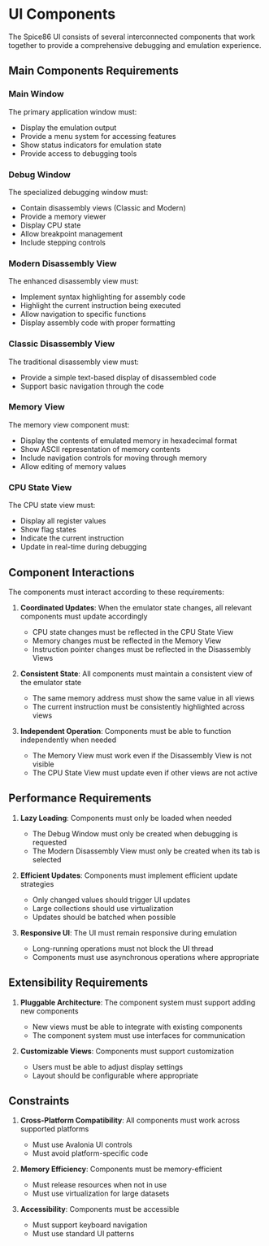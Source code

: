 # UI Components

The Spice86 UI consists of several interconnected components that work together to provide a comprehensive debugging and emulation experience.

## Main Components Requirements

### Main Window

The primary application window must:
- Display the emulation output
- Provide a menu system for accessing features
- Show status indicators for emulation state
- Provide access to debugging tools

### Debug Window

The specialized debugging window must:
- Contain disassembly views (Classic and Modern)
- Provide a memory viewer
- Display CPU state
- Allow breakpoint management
- Include stepping controls

### Modern Disassembly View

The enhanced disassembly view must:
- Implement syntax highlighting for assembly code
- Highlight the current instruction being executed
- Allow navigation to specific functions
- Display assembly code with proper formatting

### Classic Disassembly View

The traditional disassembly view must:
- Provide a simple text-based display of disassembled code
- Support basic navigation through the code

### Memory View

The memory view component must:
- Display the contents of emulated memory in hexadecimal format
- Show ASCII representation of memory contents
- Include navigation controls for moving through memory
- Allow editing of memory values

### CPU State View

The CPU state view must:
- Display all register values
- Show flag states
- Indicate the current instruction
- Update in real-time during debugging

## Component Interactions

The components must interact according to these requirements:

1. **Coordinated Updates**: When the emulator state changes, all relevant components must update accordingly
   - CPU state changes must be reflected in the CPU State View
   - Memory changes must be reflected in the Memory View
   - Instruction pointer changes must be reflected in the Disassembly Views

2. **Consistent State**: All components must maintain a consistent view of the emulator state
   - The same memory address must show the same value in all views
   - The current instruction must be consistently highlighted across views

3. **Independent Operation**: Components must be able to function independently when needed
   - The Memory View must work even if the Disassembly View is not visible
   - The CPU State View must update even if other views are not active

## Performance Requirements

1. **Lazy Loading**: Components must only be loaded when needed
   - The Debug Window must only be created when debugging is requested
   - The Modern Disassembly View must only be created when its tab is selected

2. **Efficient Updates**: Components must implement efficient update strategies
   - Only changed values should trigger UI updates
   - Large collections should use virtualization
   - Updates should be batched when possible

3. **Responsive UI**: The UI must remain responsive during emulation
   - Long-running operations must not block the UI thread
   - Components must use asynchronous operations where appropriate

## Extensibility Requirements

1. **Pluggable Architecture**: The component system must support adding new components
   - New views must be able to integrate with existing components
   - The component system must use interfaces for communication

2. **Customizable Views**: Components must support customization
   - Users must be able to adjust display settings
   - Layout should be configurable where appropriate

## Constraints

1. **Cross-Platform Compatibility**: All components must work across supported platforms
   - Must use Avalonia UI controls
   - Must avoid platform-specific code

2. **Memory Efficiency**: Components must be memory-efficient
   - Must release resources when not in use
   - Must use virtualization for large datasets

3. **Accessibility**: Components must be accessible
   - Must support keyboard navigation
   - Must use standard UI patterns
